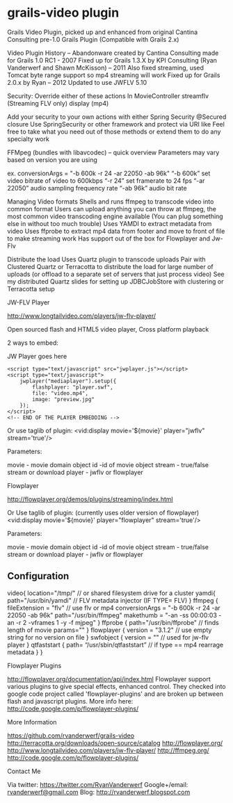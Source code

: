 grails-video plugin
===================================================

Grails Video Plugin, picked up and enhanced from original Cantina Consulting pre-1.0 Grails Plugin (Compatible with Grails 2.x)

Video Plugin History –
	Abandonware created by Cantina Consulting made for Grails 1.0 RC1 - 2007
	Fixed up for Grails 1.3.X  by KPI Consulting (Ryan Vanderwerf and Shawn McKisson) – 2011
Also fixed streaming, used Tomcat byte range support so mp4 streaming will work
	Fixed up for Grails 2.0.x by Ryan – 2012
	Updated to use JWFLV 5.10


Security: Override either of these actions In MovieController
streamflv (Streaming FLV only)
display (mp4)

Add your security to your own actions with either Spring Security @Secured closure
Use SpringSecurity or other framework and protect via URI like
 Feel free to take what you need out of those methods or extend them to do any specialty work

FFMpeg (bundles with libavcodec) – quick overview
Parameters may vary based on version you are using

ex. conversionArgs = "-b 600k -r 24 -ar 22050 -ab 96k"
“-b 600k” set video bitrate of video to 600kbps
“-r 24” set framerate to 24 fps
“-ar 22050” audio sampling frequency rate
“-ab 96k” audio bit rate

Managing Video formats
Shells and runs ffmpeg to transcode video into common format
Users can upload anything you can throw at ffmpeg, the most common video transcoding engine available (You can plug something else in without too much trouble)
Uses YAMDI to extract metadata from video
Uses ffprobe to extract mp4 data from footer and move to front of file to make streaming work
Has support out of the box for Flowplayer and Jw-Flv


Distribute the load
Uses Quartz plugin to transcode uploads
Pair with Clustered Quartz or Terracotta to distribute the load for large number of uploads (or offload to a separate set of servers that just process video)
See my distributed Quartz slides for setting up JDBCJobStore with clustering or Terracotta setup

JW-FLV Player

http://www.longtailvideo.com/players/jw-flv-player/

Open sourced flash and HTML5 video player, Cross platform playback

2 ways to embed:
	<!-- START OF THE PLAYER EMBEDDING TO COPY-PASTE -->
	<div id="mediaplayer">JW Player goes here</div>

	<script type="text/javascript" src="jwplayer.js"></script>
	<script type="text/javascript">
		jwplayer("mediaplayer").setup({
			flashplayer: "player.swf",
			file: "video.mp4",
			image: "preview.jpg"
		});
	</script>
	<!-- END OF THE PLAYER EMBEDDING -->


Or use taglib of plugin:
	    <vid:display movie='${movie}' player="jwflv" stream='true'/>

Parameters:

movie - movie domain object
id -id of movie object
stream - true/false stream or download
player - jwflv or flowplayer



Flowplayer

http://flowplayer.org/demos/plugins/streaming/index.html

Or Use taglib of plugin: (currently uses older version of flowplayer)
	    <vid:display movie='${movie}' player="flowplayer" stream='true'/>

Parameters:

movie - movie domain object
id -id of movie object
stream - true/false stream or download
player - jwflv or flowplayer


Configuration
-------------------
video{
    location="/tmp/"  // or shared filesystem drive for a cluster
    yamdi{
        path="/usr/bin/yamdi"    // FLV metadata injector (IF TYPE= FLV)
    }
    ffmpeg  {
        fileExtension = "flv"  // use flv or mp4
        conversionArgs = "-b 600k -r 24 -ar 22050 -ab 96k"
        path="/usr/bin/ffmpeg"
        makethumb = "-an -ss 00:00:03 -an -r 2 -vframes 1 -y -f mjpeg"
    }
    ffprobe {
        path="/usr/bin/ffprobe" // finds length of movie
        params=""
    }
    flowplayer {
        version = "3.1.2" // use empty string for no version on file
    }
    swfobject {
        version = "" // used for jw-flv player
    }
    qtfaststart {
        path= “/usr/sbin/qtfaststart” // if type == mp4 rearrage metadata
    }
}

Flowplayer Plugins

http://flowplayer.org/documentation/api/index.html
Flowplayer support various plugins to give special effects, enhanced control. They checked into google code project called 'flowplayer-plugins' and are broken up between flash and javascript plugins.
More info here: http://code.google.com/p/flowplayer-plugins/


More Information


https://github.com/rvanderwerf/grails-video
http://terracotta.org/downloads/open-source/catalog
http://flowplayer.org/
http://www.longtailvideo.com/players/jw-flv-player/
http://ffmpeg.org/
http://code.google.com/p/flowplayer-plugins/


Contact Me

Via twitter: https://twitter.com/RyanVanderwerf
Google+/email: rvanderwerf@gmail.com
Blog: http://rvanderwerf.blogspot.com





